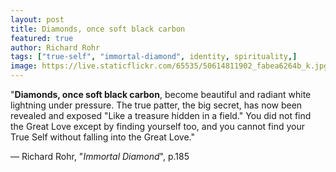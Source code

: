```yaml
---
layout: post
title: Diamonds, once soft black carbon
featured: true
author: Richard Rohr
tags: ["true-self", "immortal-diamond", identity, spirituality,]
image: https://live.staticflickr.com/65535/50614811902_fabea6264b_k.jpg
---
```


"**Diamonds, once soft black carbon**, become beautiful and radiant white lightning under pressure. The true patter, the big secret, has now been revealed and exposed "Like a treasure hidden in a field." You did not find the Great Love except by finding yourself too, and you cannot find your True Self without falling into the Great Love."

― Richard Rohr, "_Immortal Diamond_", p.185